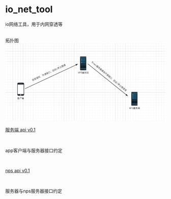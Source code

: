 # io_net_tool

io网络工具，用于内网穿透等

<br/>
拓扑图

<br/>
<img src=./docs/img/io_net_tool_pic.png>

<br/>

[服务端 api v0.1](./docs/Server_API.md)

<br/>

app客户端与服务器接口约定

<br/>

[nps api v0.1](./docs/NSP_API.md)

<br/>

服务器与nps服务器接口约定
